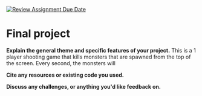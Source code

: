 [![Review Assignment Due Date](https://classroom.github.com/assets/deadline-readme-button-22041afd0340ce965d47ae6ef1cefeee28c7c493a6346c4f15d667ab976d596c.svg)](https://classroom.github.com/a/dPwN1w3S)
# Final project

**Explain the general theme and specific features of your project.**
This is a 1 player shooting game that kills monsters that are spawned from the top of the screen.
Every second, the monsters will 


**Cite any resources or existing code you used.**



**Discuss any challenges, or anything you'd like feedback on.**



